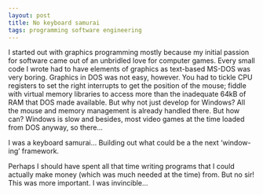 ```yaml
---
layout: post
title: No keyboard samurai
tags: programming software engineering
---
```


I started out with graphics programming mostly because my initial passion for software came out of an unbridled love for computer games. Every small code I wrote had to have elements of graphics as text-based MS-DOS was very boring. Graphics in DOS was not easy, however. You had to tickle CPU registers to set the right interrupts to get the position of the mouse; fiddle with virtual memory libraries to access more than the inadequate 64kB of RAM that DOS made available. But why not just develop for Windows? All the mouse and memory management is already handled there. But how can? Windows is slow and besides, most video games at the time loaded from DOS anyway, so there…

I was a keyboard samurai… Building out what could be a the next ‘window-ing’  framework.

Perhaps I should have spent all that time writing programs that I could actually make money (which was much needed at the time) from. But no sir! This was more important. I was invincible…